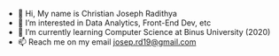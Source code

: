 - 👋 Hi, My name is Christian Joseph Radithya
- 👀 I’m interested in Data Analytics, Front-End Dev, etc
- 🌱 I’m currently learning Computer Science at Binus University (2020)
- 📫 Reach me on my email josep.rd19@gmail.com


<!---
JosephRd/JosephRd is a ✨ special ✨ repository because its `README.md` (this file) appears on your GitHub profile.
You can click the Preview link to take a look at your changes.
--->
